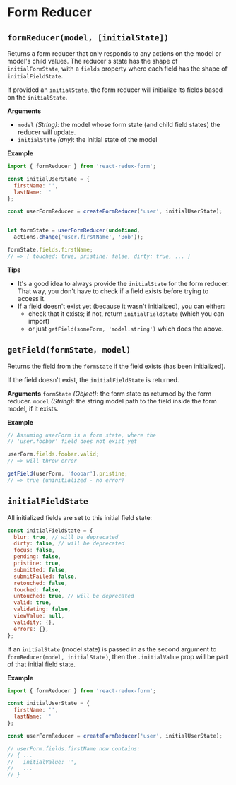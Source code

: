 # Form Reducer

## `formReducer(model, [initialState])`
Returns a form reducer that only responds to any actions on the model or model's child values. The reducer's state has the shape of `initialFormState`, with a `fields` property where each field has the shape of `initialFieldState`.

If provided an `initialState`, the form reducer will initialize its fields based on the `initialState`.

**Arguments**
- `model` _(String)_: the model whose form state (and child field states) the reducer will update.
- `initialState` _(any)_: the initial state of the model

**Example**

```js
import { formReducer } from 'react-redux-form';

const initialUserState = {
  firstName: '',
  lastName: ''
};

const userFormReducer = createFormReducer('user', initialUserState);


let formState = userFormReducer(undefined,
  actions.change('user.firstName', 'Bob'));

formState.fields.firstName;
// => { touched: true, pristine: false, dirty: true, ... }
```

**Tips**
- It's a good idea to always provide the `initialState` for the form reducer. That way, you don't have to check if a field exists before trying to access it.
- If a field doesn't exist yet (because it wasn't initialized), you can either:
  - check that it exists; if not, return `initialFieldState` (which you can import)
  - or just `getField(someForm, 'model.string')` which does the above.

## `getField(formState, model)`
Returns the field from the `formState` if the field exists (has been initialized).

If the field doesn't exist, the `initialFieldState` is returned.

**Arguments**
`formState` _(Object)_: the form state as returned by the form reducer.
`model` _(String)_: the string model path to the field inside the form model, if it exists.

**Example**
```js
// Assuming userForm is a form state, where the
// 'user.foobar' field does not exist yet

userForm.fields.foobar.valid;
// => will throw error

getField(userForm, 'foobar').pristine;
// => true (uninitialized - no error)
```

## `initialFieldState`

All initialized fields are set to this initial field state:

```js
const initialFieldState = {
  blur: true, // will be deprecated
  dirty: false, // will be deprecated
  focus: false,
  pending: false,
  pristine: true,
  submitted: false,
  submitFailed: false,
  retouched: false,
  touched: false,
  untouched: true, // will be deprecated
  valid: true,
  validating: false,
  viewValue: null,
  validity: {},
  errors: {},
};
```

If an `initialState` (model state) is passed in as the second argument to `formReducer(model, initialState)`, then the `.initialValue` prop will be part of that initial field state.

**Example**
```js
import { formReducer } from 'react-redux-form';

const initialUserState = {
  firstName: '',
  lastName: ''
};

const userFormReducer = createFormReducer('user', initialUserState);

// userForm.fields.firstName now contains:
// { ...
//   initialValue: '',
//   ...
// }
```